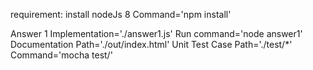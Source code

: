 
requirement:
  install nodeJs 8
  Command='npm install'

Answer 1
Implementation='./answer1.js'
Run command='node answer1'
Documentation Path='./out/index.html'
Unit Test Case Path='./test/*'
Command='mocha test/'
